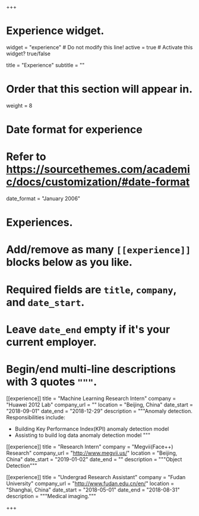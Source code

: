 +++
# Experience widget.
widget = "experience"  # Do not modify this line!
active = true  # Activate this widget? true/false

title = "Experience"
subtitle = ""

# Order that this section will appear in.
weight = 8

# Date format for experience
#   Refer to https://sourcethemes.com/academic/docs/customization/#date-format
date_format = "January 2006"

# Experiences.
#   Add/remove as many `[[experience]]` blocks below as you like.
#   Required fields are `title`, `company`, and `date_start`.
#   Leave `date_end` empty if it's your current employer.
#   Begin/end multi-line descriptions with 3 quotes `"""`.
[[experience]]
  title = "Machine Learning Research Intern"
  company = "Huawei 2012 Lab"
  company_url = ""
  location = "Beijing, China"
  date_start = "2018-09-01"
  date_end = "2018-12-29"
  description = """Anomaly detection.
  Responsibilities include:
  
  * Building Key Performance Index(KPI) anomaly detection model
  * Assisting to build log data anomaly detection model
  """

[[experience]]
  title = "Research Intern"
  company = "Megvii(Face++) Research"
  company_url = "http://www.megvii.us/"
  location = "Beijing, China"
  date_start = "2019-01-02"
  date_end = ""
  description = """Object Detection"""


[[experience]]
  title = "Undergrad Research Assistant"
  company = "Fudan University"
  company_url = "http://www.fudan.edu.cn/en/"
  location = "Shanghai, China"
  date_start = "2018-05-01"
  date_end = "2018-08-31"
  description = """Medical imaging."""

+++
